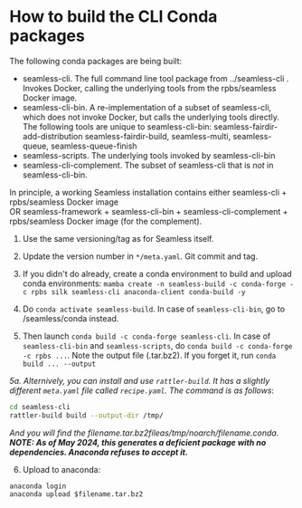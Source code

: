 How to build the CLI Conda packages
===================================

The following conda packages are being built:

- seamless-cli. The full command line tool package from ../seamless-cli .
    Invokes Docker, calling the underlying tools from the rpbs/seamless Docker image.
- seamless-cli-bin. A re-implementation of a subset of seamless-cli,
    which does not invoke Docker, but calls the underlying tools directly.
    The following tools are unique to seamless-cli-bin: seamless-fairdir-add-distribution seamless-fairdir-build, seamless-multi, seamless-queue, seamless-queue-finish
- seamless-scripts. The underlying tools invoked by seamless-cli-bin
- seamless-cli-complement. The subset of seamless-cli that is *not* in seamless-cli-bin.

In principle, a working Seamless installation contains either seamless-cli + rpbs/seamless Docker image  
OR seamless-framework + seamless-cli-bin + seamless-cli-complement + rpbs/seamless Docker image (for the complement).

1. Use the same versioning/tag as for Seamless itself.

2. Update the version number in `*/meta.yaml`. Git commit and tag.

3. If you didn't do already, create a conda environment to build and upload conda environments: `mamba create -n seamless-build -c conda-forge -c rpbs silk seamless-cli anaconda-client conda-build -y`

4. Do `conda activate seamless-build`. In case of `seamless-cli-bin`, go to /seamless/conda instead.

5. Then launch `conda build -c conda-forge seamless-cli`.
In case of `seamless-cli-bin` and `seamless-scripts`, do `conda build -c conda-forge -c rpbs ...`. Note the output file (.tar.bz2).
If you forget it, run `conda build ... --output`

*5a. Alternively, you can install and use `rattler-build`. It has a slightly different `meta.yaml` file called `recipe.yaml`. The command is as follows*:

```bash
cd seamless-cli
rattler-build build --output-dir /tmp/
```

*And you will find the $filename.tar.bz2 file as /tmp/noarch/$filename.conda.*
***NOTE: As of May 2024, this generates a deficient package with no dependencies. Anaconda refuses to accept it.***

6. Upload to anaconda:

```
anaconda login
anaconda upload $filename.tar.bz2
```
